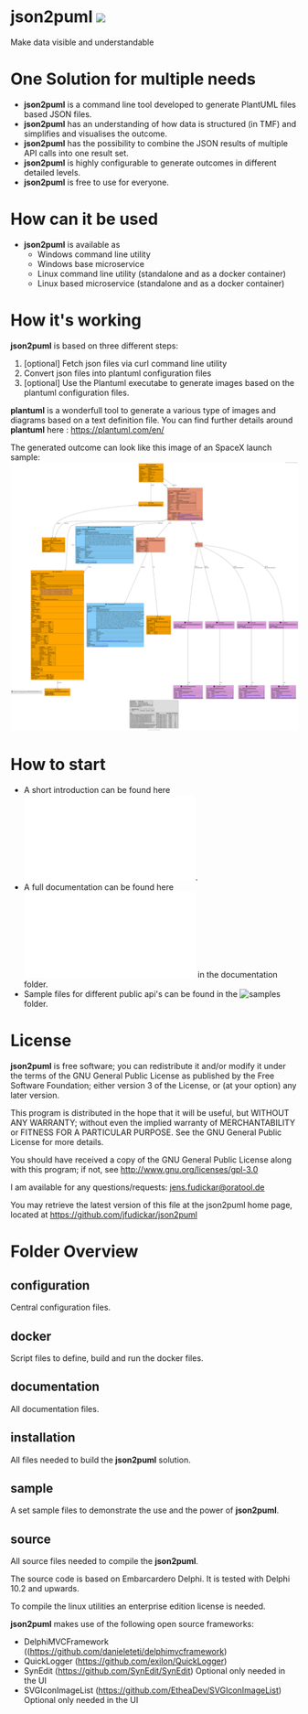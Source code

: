 # **json2puml** 		![](documentation/icons/json2puml_icon.ico)

Make data visible and understandable

# One Solution for multiple needs
 * **json2puml** is a command line tool developed to generate PlantUML files based JSON files.
 * **json2puml** has an understanding of how data is structured (in TMF) and simplifies and visualises the outcome.
 * **json2puml** has the possibility to combine the JSON results of multiple API calls into one result set.
 * **json2puml** is highly configurable to generate outcomes in different detailed levels.
 * **json2puml** is free to use for everyone.

# How can it be used
 * **json2puml** is available as
	 * Windows command line utility
	 * Windows base microservice
	 * Linux command line utility  (standalone and as a docker container)
	 * Linux based microservice (standalone and as a docker container)

# How it's working
**json2puml** is based on three different steps:
1. [optional] Fetch json files via curl command line utility
2. Convert json files into plantuml configuration files
3. [optional] Use the Plantuml executabe to generate images based on the plantuml configuration files.

**plantuml** is a wonderfull tool to generate a various type of images and diagrams based on a text definition file.
You can find further details around **plantuml** here : https://plantuml.com/en/

The generated outcome can look like this image of an SpaceX launch sample:
![](documentation/images/spacex_launch/spacex_launch_latest.default.svg)

# How to start
* A short introduction can be found here ![json2puml introduction](documentation/json2puml%20introduction.pdf).
* A full documentation can be found here ![json2puml documentation](documentation/json2puml%20documentation.pdf) in the documentation folder.
* Sample files for different public api's can be found in the ![samples](samples) folder.


# License
**json2puml** is free software; you can redistribute it and/or modify it under the terms of the GNU General Public License as published by the Free Software Foundation; either version 3 of the License, or (at your option) any later version.

This program is distributed in the hope that it will be useful, but WITHOUT ANY WARRANTY; without even the implied warranty of MERCHANTABILITY or FITNESS FOR A PARTICULAR PURPOSE. 
See the GNU General Public License for more details.

You should have received a copy of the GNU General Public License along with this program; if not, see http://www.gnu.org/licenses/gpl-3.0

I am available for any questions/requests: jens.fudickar@oratool.de

You may retrieve the latest version of this file at the json2puml home page,
located at https://github.com/jfudickar/json2puml

# Folder Overview
## configuration
Central configuration files.

## docker
Script files to define, build and run the docker files.

## documentation
All documentation files.

## installation
All files needed to build the **json2puml** solution.

## sample
A set sample files to demonstrate the use and the power of  **json2puml**.

## source
All source files needed to compile the **json2puml**.

The source code is based on Embarcardero Delphi. It is tested with Delphi 10.2 and upwards.

To compile the linux utilities an enterprise edition license is needed.

**json2puml** makes use of the following open source frameworks:
- DelphiMVCFramework ((https://github.com/danieleteti/delphimvcframework)
- QuickLogger (https://github.com/exilon/QuickLogger)
- SynEdit (https://github.com/SynEdit/SynEdit)
  Optional only needed in the UI
- SVGIconImageList (https://github.com/EtheaDev/SVGIconImageList) 
  Optional only needed in the UI

